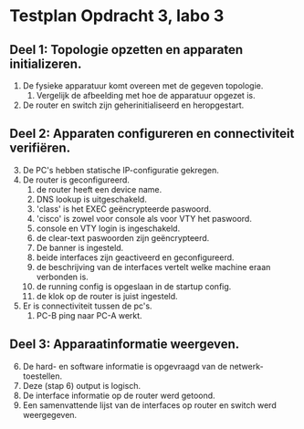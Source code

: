 # Testplan Opdracht 3, labo 3  
## Deel 1: Topologie opzetten en apparaten initializeren.  
1. De fysieke apparatuur komt overeen met de gegeven topologie.
	1. Vergelijk de afbeelding met hoe de apparatuur opgezet is.
2. De router en switch zijn geherinitialiseerd en heropgestart.  
## Deel 2: Apparaten configureren en connectiviteit verifiëren.  
3. De PC's hebben statische IP-configuratie gekregen.
4. De router is geconfigureerd.
	1. de router heeft een device name.
	2. DNS lookup is uitgeschakeld.
	3. 'class' is het EXEC geëncrypteerde paswoord.
	4. 'cisco' is zowel voor console als voor VTY het paswoord.
	5. console en VTY login is ingeschakeld.
	6. de clear-text paswoorden zijn geëncrypteerd.
	7. De banner is ingesteld.
	8. beide interfaces zijn geactiveerd en geconfigureerd.
	9. de beschrijving van de interfaces vertelt welke machine eraan verbonden is.
	0. de running config is opgeslaan in de startup config.
	1. de klok op de router is juist ingesteld.
5. Er is connectiviteit tussen de pc's.
	1. PC-B ping naar PC-A werkt.  
## Deel 3: Apparaatinformatie weergeven.  
6. De hard- en software informatie is opgevraagd van de netwerk-toestellen.
7. Deze (stap 6) output is logisch.
8. De interface informatie op de router werd getoond.
9. Een samenvattende lijst van de interfaces op router en switch werd weergegeven.
